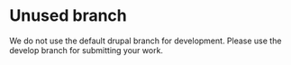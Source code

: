 # Unused branch

We do not use the default drupal branch for development. Please use the develop branch for submitting your work. 


